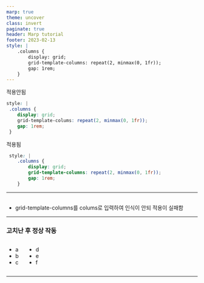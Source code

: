 ```yaml
---
marp: true
theme: uncover
class: invert
paginate: true
header: Marp tutorial
footer: 2023-02-13
style: |
    .columns {
        display: grid;
        grid-template-columns: repeat(2, minmax(0, 1fr));
        gap: 1rem;
    }
---
```


적용안됨
```css
style: |
 .columns {
    display: grid;
    grid-template-colums: repeat(2, minmax(0, 1fr));
    gap: 1rem;
 }
```
적용됨
```css
 style: |
    .columns {
        display: grid;
        grid-template-columns: repeat(2, minmax(0, 1fr));
        gap: 1rem;
    }
```
---
 ## 
* grid-template-columns를 colums로 입력하여 인식이 안되 적용이 실패함

---
### 고치난 후 정상 작동

 <div class="columns">
 <div>

 * a
 * b
 * c
 </div>

 <div>

 * d
 * e
 * f
 </div>
 </div>


 ---